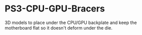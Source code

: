 # PS3-CPU-GPU-Bracers
3D models to place under the CPU/GPU backplate and keep the motherboard flat so it doesn't deform under the die.

